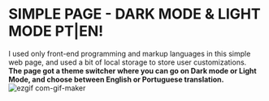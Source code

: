 # SIMPLE PAGE - DARK MODE & LIGHT MODE PT|EN!
 I used only front-end programming and markup languages ​​in this simple web page, and used a bit of local storage to store user customizations. <br /> 
**The page got a theme switcher where you can go on Dark mode or Light Mode, and choose between English or Portuguese translation.**
<br /> 
![ezgif com-gif-maker](https://user-images.githubusercontent.com/106618952/208042814-089270e5-6e36-4b00-94d3-ca0db65d1e55.gif)
